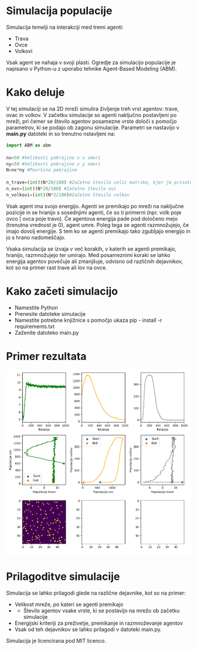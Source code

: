 # Simulacija populacije

Simulacija temelji na interakciji med tremi agenti:

- Trava
- Ovce
- Volkovi

Vsak agent se nahaja v svoji plasti. Ogredje za simulacijo populacije je napisano v Python-u z uporabo tehnike Agent-Based Modeling (ABM).

# Kako deluje

V tej simulaciji se na 2D mreži simulira življenje treh vrst agentov: trave, ovac in volkov. V začetku simulacije so agenti naključno postavljeni po mreži, pri čemer se število agentov posamezne vrste določi s pomočjo parametrov, ki se podajo ob zagonu simulacije. Parametri se nastavijo v **main.py** datoteki in so trenutno nstavljeni na:

```Python
import ABM as abm

nx=50 #Velikosti pokrajine v x smeri
ny=50 #Velikosti pokrajine v y smeri
N=nx*ny #Površina pokrajine

n_trave=(int)(N*20/100) #Začetno število celic matrike, kjer je prisotna trava
n_ovc=(int)(N*20/100) #Začetno število ovc
n_volkovi=(int)(N*2/100)#Začetno število volkov

```

Vsak agent ima svojo energijo. Agenti se premikajo po mreži na naključne pozicije in se hranijo s sosednjimi agenti, če so ti primerni (npr. volk poje ovco | ovca poje travo). Če agentova energija pade pod določeno mejo (trenutna vrednost je 0), agent umre. Poleg tega se agenti razmnožujejo, če imajo dovolj energije. S tem ko se agenti premikajo tako zgubljajo energijo in jo s hrano nadomeščajo.

Vsaka simulacija se izvaja v več korakih, v katerih se agenti premikajo, hranijo, razmnožujejo ter umirajo. Med posameznimi koraki se lahko energija agentov povečuje ali zmanjšuje, odvisno od različnih dejavnikov, kot so na primer rast trave ali lov na ovce.

# Kako začeti simulacijo

- Namestite Python
- Prenesite datoteke simulacije
- Namestite potrebne knjižnice s pomočjo ukaza pip - install -r requirements.txt
- Zaženite datoteko main.py

# Primer rezultata
![rezultat](results.png)


# Prilagoditve simulacije

Simulacija se lahko prilagodi glede na različne dejavnike, kot so na primer:

- Velikost mreže, po kateri se agenti premikajo
- - Število agentov vsake vrste, ki se postavijo na mrežo ob začetku simulacije
- Energijski kriteriji za preživetje, premikanje in razmnoževanje agentov
- Vsak od teh dejavnikov se lahko prilagodi v datoteki main.py.

Simulacija je licencirana pod MIT licenco.